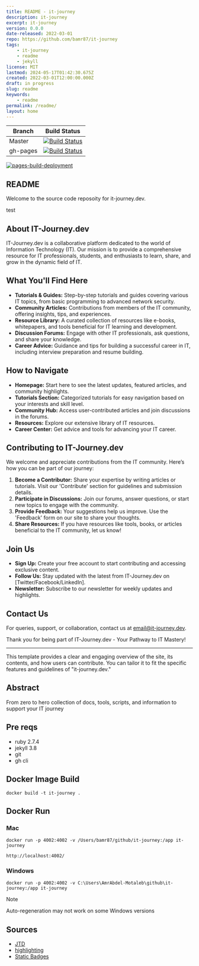 ```yaml
---
title: README - it-journey
description: it-journey
excerpt: it-journey
version: 0.0.0
date-released: 2022-03-01
repo: https://github.com/bamr87/it-journey
tags:
    - it-journey
    - readme
    - jekyll
license: MIT
lastmod: 2024-05-17T01:42:30.675Z
created: 2022-03-01T12:00:00.000Z
draft: in progress
slug: readme
keywords:
    - readme
permalink: /readme/
layout: home
---
```



Branch | Build Status
---------|---------
Master | [![Build Status](https://app.travis-ci.com/bamr87/it-journey.svg?branch=master)](https://app.travis-ci.com/bamr87/it-journey)
gh-pages | [![Build Status](https://app.travis-ci.com/bamr87/it-journey.svg?branch=gh-pages)](https://app.travis-ci.com/bamr87/it-journey)

[![pages-build-deployment](https://github.com/bamr87/it-journey/actions/workflows/pages/pages-build-deployment/badge.svg?branch=gh-pages)](https://github.com/bamr87/it-journey/actions/workflows/pages/pages-build-deployment)

## README

Welcome to the source code reposoity for it-journey.dev.
 
test

## About IT-Journey.dev

IT-Journey.dev is a collaborative platform dedicated to the world of Information Technology (IT). Our mission is to provide a comprehensive resource for IT professionals, students, and enthusiasts to learn, share, and grow in the dynamic field of IT.

## What You'll Find Here

- **Tutorials & Guides:** Step-by-step tutorials and guides covering various IT topics, from basic programming to advanced network security.
- **Community Articles:** Contributions from members of the IT community, offering insights, tips, and experiences.
- **Resource Library:** A curated collection of resources like e-books, whitepapers, and tools beneficial for IT learning and development.
- **Discussion Forums:** Engage with other IT professionals, ask questions, and share your knowledge.
- **Career Advice:** Guidance and tips for building a successful career in IT, including interview preparation and resume building.

## How to Navigate

- **Homepage:** Start here to see the latest updates, featured articles, and community highlights.
- **Tutorials Section:** Categorized tutorials for easy navigation based on your interests and skill level.
- **Community Hub:** Access user-contributed articles and join discussions in the forums.
- **Resources:** Explore our extensive library of IT resources.
- **Career Center:** Get advice and tools for advancing your IT career.

## Contributing to IT-Journey.dev

We welcome and appreciate contributions from the IT community. Here’s how you can be part of our journey:

1. **Become a Contributor:** Share your expertise by writing articles or tutorials. Visit our 'Contribute' section for guidelines and submission details.
2. **Participate in Discussions:** Join our forums, answer questions, or start new topics to engage with the community.
3. **Provide Feedback:** Your suggestions help us improve. Use the 'Feedback' form on our site to share your thoughts.
4. **Share Resources:** If you have resources like tools, books, or articles beneficial to the IT community, let us know!

## Join Us

- **Sign Up:** Create your free account to start contributing and accessing exclusive content.
- **Follow Us:** Stay updated with the latest from IT-Journey.dev on [Twitter/Facebook/LinkedIn].
- **Newsletter:** Subscribe to our newsletter for weekly updates and highlights.

## Contact Us

For queries, support, or collaboration, contact us at [email@it-journey.dev](mailto:email@it-journey.dev).

Thank you for being part of IT-Journey.dev - Your Pathway to IT Mastery!

---

This template provides a clear and engaging overview of the site, its contents, and how users can contribute. You can tailor it to fit the specific features and guidelines of "it-journey.dev."


## Abstract

From zero to hero collection of docs, tools, scripts, and information to support your IT journey

## Pre reqs

* ruby 2.7.4
* jekyll 3.8
* git
* gh cli

## Docker Image Build

```shell
docker build -t it-journey .
```

## Docker Run
<!-- TODO: combine windows and mac commands -->

### Mac

```shell
docker run -p 4002:4002 -v /Users/bamr87/github/it-journey:/app it-journey
```

```shell
http://localhost:4002/
```

### Windows

<!-- TODO: Check on windows docker bug "Auto-regeneration may not work on some Windows versions."-->

```shell
docker run -p 4002:4002 -v C:\Users\AmrAbdel-Motaleb\github\it-journey:/app it-journey
```

> [!NOTE]
> Auto-regeneration may not work on some Windows versions

## Sources

* [JTD](https://just-the-docs.github.io/just-the-docs/)
* [highlighting](https://jun711.github.io/web/how-to-highlight-code-on-a-Jekyll-site-syntax-highlighting/)
* [Static Badges](https://shields.io/badges)